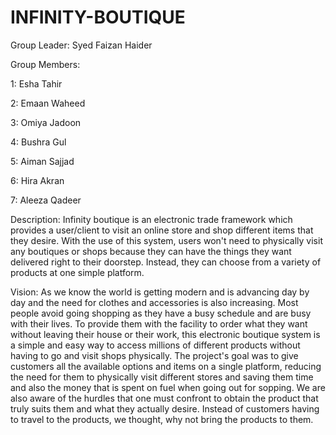# INFINITY-BOUTIQUE

Group Leader: Syed Faizan Haider



Group Members:


1: Esha Tahir


2: Emaan Waheed


3: Omiya Jadoon


4: Bushra Gul


5: Aiman Sajjad


6: Hira Akran


7: Aleeza Qadeer


Description:
Infinity boutique is an electronic trade framework which provides a user/client to visit an online 
store and shop different items that they desire. With the use of this system, users won't need to 
physically visit any boutiques or shops because they can have the things they want delivered 
right to their doorstep. Instead, they can choose from a variety of products at one simple 
platform.

Vision:
As we know the world is getting modern and is advancing day by day and the need for clothes and accessories is also increasing. Most people avoid going shopping as they have a busy schedule and are busy with their lives. To provide them with the facility to order what they want without leaving their house or their work, this electronic boutique system is a simple and easy way to access millions of different products without having to go and visit shops physically. 
The project's goal was to give customers all the available options and items on a single platform, reducing the need for them to physically visit different stores and saving them time and also the money that is spent on fuel when going out for sopping. We are also aware of the hurdles that one must confront to obtain the product that truly suits them and what they actually desire. Instead of customers having to travel to the products, we thought, why not bring the products to them. 
